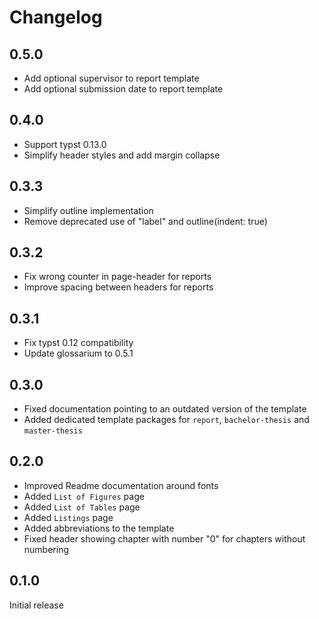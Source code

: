 # Changelog

## 0.5.0

- Add optional supervisor to report template
- Add optional submission date to report template

## 0.4.0

- Support typst 0.13.0
- Simplify header styles and add margin collapse

## 0.3.3

- Simplify outline implementation
- Remove deprecated use of "label" and outline(indent: true)

## 0.3.2

- Fix wrong counter in page-header for reports
- Improve spacing between headers for reports

## 0.3.1

- Fix typst 0.12 compatibility
- Update glossarium to 0.5.1

## 0.3.0

- Fixed documentation pointing to an outdated version of the template
- Added dedicated template packages for `report`, `bachelor-thesis` and `master-thesis`

## 0.2.0

- Improved Readme documentation around fonts
- Added `List of Figures` page
- Added `List of Tables` page
- Added `Listings` page
- Added abbreviations to the template
- Fixed header showing chapter with number "0" for chapters without numbering

## 0.1.0

Initial release
